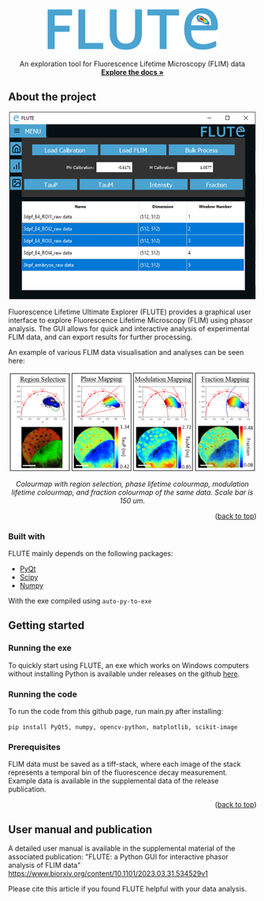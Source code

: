 <div id="top"></div>
<!--
*** Readme based on the template here: https://github.com/othneildrew/Best-README-Template
-->

<!-- PROJECT LOGO -->
<br />
<div align="center">
  <a href="https://github.com/DaleLOB/FLUTE">
    <img src="icons/logo_name.png" alt="Logo" width="352" height="88">
  </a>

  <p align="center">
    An exploration tool for Fluorescence Lifetime Microscopy (FLIM) data
    <br />
    <a href="https://github.com/DaleLOB/FLUTE"><strong>Explore the docs »</strong></a>
    <br />

  </p>
</div>


<!-- ABOUT THE PROJECT -->
## About the project
<div align="center">
<img src="icons/MainWindow.PNG" width="500"> 
</div>

Fluorescence Lifetime Ultimate Explorer (FLUTE) provides a graphical user interface to explore Fluorescence Lifetime Microscopy (FLIM) using phasor analysis. The GUI allows for quick and interactive analysis of experimental FLIM data, and can export results for further processing. 

An example of various FLIM data visualisation and analyses can be seen here:

<div align="center">
<img src="icons/Demonstration.PNG" align="center">

*Colourmap with region selection, phase lifetime colourmap, modulation lifetime colourmap, and fraction colourmap of the same data. Scale bar is 150 um.*
</div>

<p align="right">(<a href="#top">back to top</a>)</p>



### Built with

FLUTE mainly depends on the following packages:

* [PyQt](https://pypi.org/project/PyQt5/)
* [Scipy](https://scipy.org)
* [Numpy](https://numpy.org)

With the exe compiled using
```auto-py-to-exe```


<!-- GETTING STARTED -->
## Getting started

### Running the exe
To quickly start using FLUTE, an exe which works on Windows computers without installing Python is available under releases on the github [here](https://github.com/LaboratoryOpticsBiosciences/FLUTE/releases/tag/v1.0.0).

### Running the code
To run the code from this github page, run main.py after installing:

```pip install PyQt5, numpy, opencv-python, matplotlib, scikit-image```

### Prerequisites

FLIM data must be saved as a tiff-stack, where each image of the stack represents a temporal bin of the fluorescence decay measurement. Example data is available in the supplemental data of the release publication.

<p align="right">(<a href="#top">back to top</a>)</p>

## User manual and publication

A detailed user manual is available in the supplemental material of the associated publication:
"FLUTE: a Python GUI for interactive phasor analysis of FLIM data"
https://www.biorxiv.org/content/10.1101/2023.03.31.534529v1

Please cite this article if you found FLUTE helpful with your data analysis.



